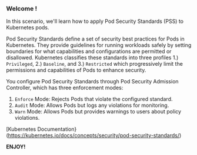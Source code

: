 
<br>

### Welcome !

In this scenario, we'll learn how to apply Pod Security Standards (PSS) to Kubernetes pods.

Pod Security Standards define a set of security best practices for Pods in Kubernetes. They provide guidelines for running workloads safely by setting boundaries for what capabilities and configurations are permitted or disallowed. Kubernetes classifies these standards into three profiles 1.) `Privileged`, 2.) `Baseline`, and 3.) `Restricted` which progressively limit the permissions and capabilities of Pods to enhance security.

You configure Pod Security Standards through Pod Security Admission Controller, which has three enforcement modes:
1. `Enforce` Mode: Rejects Pods that violate the configured standard.
2. `Audit` Mode: Allows Pods but logs any violations for monitoring.
3. `Warn` Mode: Allows Pods but provides warnings to users about policy violations.

[Kubernetes Documentation}(https://kubernetes.io/docs/concepts/security/pod-security-standards/)

**ENJOY!**
